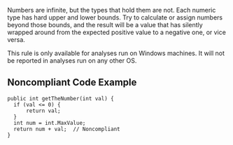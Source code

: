 
Numbers are infinite, but the types that hold them are not. Each numeric type has hard upper and lower bounds. Try to calculate or assign numbers beyond those bounds, and the result will be a value that has silently wrapped around from the expected positive value to a negative one, or vice versa.

This rule is only available for analyses run on Windows machines. It will not be reported in analyses run on any other OS.

## Noncompliant Code Example


    public int getTheNumber(int val) {
      if (val <= 0) {
          return val;
      }
      int num = int.MaxValue;
      return num + val;  // Noncompliant
    }


